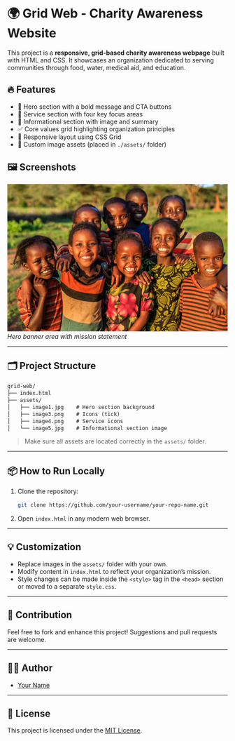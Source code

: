 # 🌍 Grid Web - Charity Awareness Website

This project is a **responsive, grid-based charity awareness webpage** built with HTML and CSS. It showcases an organization dedicated to serving communities through food, water, medical aid, and education.

## 🔥 Features

- 🌟 Hero section with a bold message and CTA buttons
- 🍱 Service section with four key focus areas
- 💬 Informational section with image and summary
- ✅ Core values grid highlighting organization principles
- 🎨 Responsive layout using CSS Grid
- 📸 Custom image assets (placed in `./assets/` folder)

## 🖼️ Screenshots

![Hero](./assets/image1.jpg)  
*Hero banner area with mission statement*

---

## 🗂️ Project Structure

```
grid-web/
├── index.html
├── assets/
│   ├── image1.jpg    # Hero section background
│   ├── image3.png    # Icons (tick)
│   ├── image4.png    # Service icons
│   └── image5.jpg    # Informational section image
```

> Make sure all assets are located correctly in the `assets/` folder.

---

## 📦 How to Run Locally

1. Clone the repository:
   ```bash
   git clone https://github.com/your-username/your-repo-name.git
   ```
2. Open `index.html` in any modern web browser.

---

## 💡 Customization

- Replace images in the `assets/` folder with your own.
- Modify content in `index.html` to reflect your organization’s mission.
- Style changes can be made inside the `<style>` tag in the `<head>` section or moved to a separate `style.css`.

---

## 🙌 Contribution

Feel free to fork and enhance this project! Suggestions and pull requests are welcome.

---

## 🧑‍💻 Author

- [Your Name](https://github.com/your-username)

---

## 📄 License

This project is licensed under the [MIT License](LICENSE).
